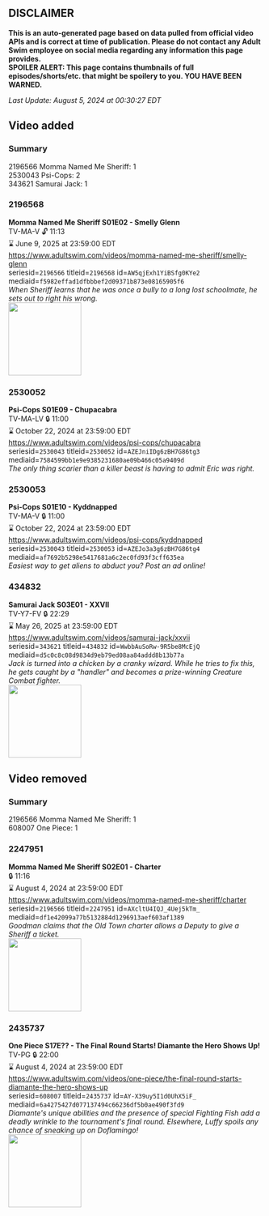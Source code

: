 ## DISCLAIMER
**This is an auto-generated page based on data pulled from official video APIs and is correct at time of publication. Please do not contact any Adult Swim employee on social media regarding any information this page provides.**  
**SPOILER ALERT: This page contains thumbnails of full episodes/shorts/etc. that might be spoilery to you. YOU HAVE BEEN WARNED.**  

_Last Update: August 5, 2024 at 00:30:27 EDT_
## Video added
### Summary
2196566 Momma Named Me Sheriff: 1  
2530043 Psi-Cops: 2  
343621 Samurai Jack: 1  
### 2196568
**Momma Named Me Sheriff S01E02 - Smelly Glenn**  
TV-MA-V 🔓 11:13  
⌛ June 9, 2025 at 23:59:00 EDT  
https://www.adultswim.com/videos/momma-named-me-sheriff/smelly-glenn  
seriesid=`2196566` titleid=`2196568` id=`AW5qjExh1YiBSfg0KYe2` mediaid=`f5982effad1dfbbbef2d09371b873e08165905f6`  
_When Sheriff learns that he was once a bully to a long lost schoolmate, he sets out to right his wrong._  
<a href="https://media.cdn.adultswim.com/uploads/20191114/thumbnails/2_1911141033262-MommaNamedMeSheriff_102_dup-20190503.jpg"><img src="https://media.cdn.adultswim.com/uploads/20191114/thumbnails/2_1911141033262-MommaNamedMeSheriff_102_dup-20190503.jpg" height="144px" /></a>
### 2530052
**Psi-Cops S01E09 - Chupacabra**  
TV-MA-LV 🔒 11:00  
⌛ October 22, 2024 at 23:59:00 EDT  
https://www.adultswim.com/videos/psi-cops/chupacabra  
seriesid=`2530043` titleid=`2530052` id=`AZEJniIDg6zBH7G86tg3` mediaid=`7584599bb1e9e9385231680ae09b466c05a9409d`  
_The only thing scarier than a killer beast is having to admit Eric was right._  
### 2530053
**Psi-Cops S01E10 - Kyddnapped**  
TV-MA-V 🔒 11:00  
⌛ October 22, 2024 at 23:59:00 EDT  
https://www.adultswim.com/videos/psi-cops/kyddnapped  
seriesid=`2530043` titleid=`2530053` id=`AZEJo3a3g6zBH7G86tg4` mediaid=`af7692b5298e5417681a6c2ec0fd93f3cff635ea`  
_Easiest way to get aliens to abduct you? Post an ad online!_  
### 434832
**Samurai Jack S03E01 - XXVII**  
TV-Y7-FV 🔒 22:29  
⌛ May 26, 2025 at 23:59:00 EDT  
https://www.adultswim.com/videos/samurai-jack/xxvii  
seriesid=`343621` titleid=`434832` id=`WwbbAuSoRw-9R5be8McEjQ` mediaid=`d5c0c8c08d9834d9eb79ed08aa84addd8b13b77a`  
_Jack is turned into a chicken by a cranky wizard. While he tries to fix this, he gets caught by a "handler" and becomes a prize-winning Creature Combat fighter._  
<a href="https://media.cdn.adultswim.com/uploads/20200407/thumbnails/2_20471153548-samjack_027.jpg"><img src="https://media.cdn.adultswim.com/uploads/20200407/thumbnails/2_20471153548-samjack_027.jpg" height="144px" /></a>
## Video removed
### Summary
2196566 Momma Named Me Sheriff: 1  
608007 One Piece: 1  
### 2247951
**Momma Named Me Sheriff S02E01 - Charter**  
 🔒 11:16  
⌛ August 4, 2024 at 23:59:00 EDT  
https://www.adultswim.com/videos/momma-named-me-sheriff/charter  
seriesid=`2196566` titleid=`2247951` id=`AXcltU4IQJ_4Uej5kTm_` mediaid=`df1e42099a77b5132884d1296913aef603af1389`  
_Goodman claims that the Old Town charter allows a Deputy to give a Sheriff a ticket._  
<a href="https://media.cdn.adultswim.com/uploads/20210121/thumbnails/2_21121119314-MommaNamedMeSheriff_204_Charter.jpg"><img src="https://media.cdn.adultswim.com/uploads/20210121/thumbnails/2_21121119314-MommaNamedMeSheriff_204_Charter.jpg" height="144px" /></a>
### 2435737
**One Piece S17E?? - The Final Round Starts! Diamante the Hero Shows Up!**  
TV-PG 🔒 22:00  
⌛ August 4, 2024 at 23:59:00 EDT  
https://www.adultswim.com/videos/one-piece/the-final-round-starts-diamante-the-hero-shows-up  
seriesid=`608007` titleid=`2435737` id=`AY-X39uy5I1d0UhX5iF_` mediaid=`6a4275427d077137494c66236df5b0ae490f3fd9`  
_Diamante's unique abilities and the presence of special Fighting Fish add a deadly wrinkle to the tournament's final round. Elsewhere, Luffy spoils any chance of sneaking up on Doflamingo!_  
<a href="https://media.cdn.adultswim.com/uploads/20240624/thumbnails/2_246241425385-Screenshot2024-06-24at2.24.31PM.png"><img src="https://media.cdn.adultswim.com/uploads/20240624/thumbnails/2_246241425385-Screenshot2024-06-24at2.24.31PM.png" height="144px" /></a>

